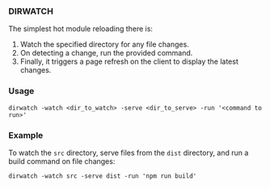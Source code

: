 ### DIRWATCH

The simplest hot module reloading there is:

1. Watch the specified directory for any file changes.
2. On detecting a change, run the provided command.
3. Finally, it triggers a page refresh on the client to display the latest changes.

### Usage

```shell
dirwatch -watch <dir_to_watch> -serve <dir_to_serve> -run '<command to run>'
```

### Example

To watch the `src` directory, serve files from the `dist` directory, and run a build command on file changes:

```shell
dirwatch -watch src -serve dist -run 'npm run build'
```
